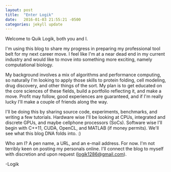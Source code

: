 ```yaml
---
layout: post
title:  "Enter Logik"
date:   2016-01-03 21:55:21 -0500
categories: jekyll update
---
```


Welcome to Quik Logik, both you and I.

I'm using this blog to share my progress in preparing my professional tool belt for my next career move.  I feel like I'm at a near dead end in my current industry and would like to move into something more exciting, namely computational biology.
 
My background involves a mix of algorithms and performance computing, so naturally I'm looking to apply those skills to protein folding, cell modeling, drug discovery, and other things of the sort.  My plan is to get educated on the core sciences of these fields, build a portfolio reflecting it, and make a move. Profit may follow, good experiences are guaranteed, and if I'm really lucky I'll make a couple of friends along the way.

I'll be doing this by sharing source code, experiments, benchmarks, and writing a few tutorials.  Hardware wise I'll be looking at CPUs, integrated and discrete GPUs, and maybe cellphone processors (SoCs). Software wise I'll begin with C++11, CUDA, OpenCL, and MATLAB (if money permits). We'll see what this blog DNA folds into. :)

Who am I? A pen name, a URL, and an e-mail address. For now. I'm not terribly keen on posting my personals online. I'll connect the blog to myself with discretion and upon request (logik1286@gmail.com).

-Logik
